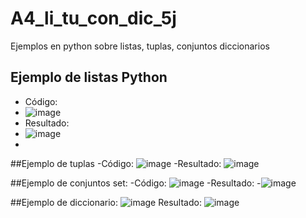 # A4_li_tu_con_dic_5j
Ejemplos en python sobre listas, tuplas, conjuntos diccionarios
## Ejemplo de listas Python
- Código:
- ![image](https://github.com/user-attachments/assets/f6c6dc38-3c30-4511-a26c-d6ab5b634967)
- Resultado:
- ![image](https://github.com/user-attachments/assets/d32aa054-d47d-4f26-9187-a99160162e34)
-
##Ejemplo de tuplas
-Código:
![image](https://github.com/user-attachments/assets/fee5ec83-912e-4e71-bdb8-fb6542ab2b56)
-Resultado:
![image](https://github.com/user-attachments/assets/3c294eea-3a73-4dde-a5d6-a63dd8150a18)

##Ejemplo de conjuntos set:
-Código:
![image](https://github.com/user-attachments/assets/5703c0d8-4bac-41f4-9a53-5626f64c3cdc)
-Resultado:
-![image](https://github.com/user-attachments/assets/74c54510-9a5e-458e-9117-773dc3c23b02)

##Ejemplo de diccionario:
![image](https://github.com/user-attachments/assets/dc42646a-0152-430e-ae50-347da3bee543)
Resultado:
![image](https://github.com/user-attachments/assets/e77e8eac-025f-44a8-873e-4d27d5de452a)




